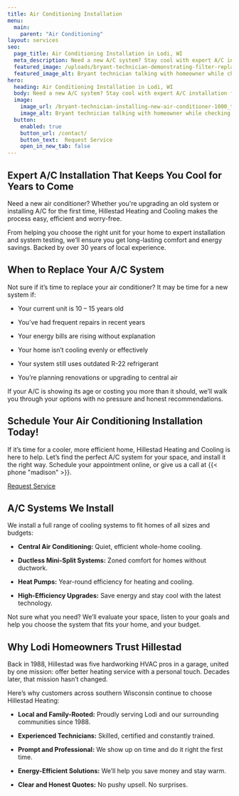 ```yaml
---
title: Air Conditioning Installation
menu:
  main:
    parent: "Air Conditioning"
layout: services
seo:
  page_title: Air Conditioning Installation in Lodi, WI
  meta_description: Need a new A/C system? Stay cool with expert A/C installation from Hillestad Heating. Trusted by Wisconsin homeowners for over 30 years.
  featured_image: /uploads/bryant-technician-demonstrating-filter-replacement-1000.jpg
  featured_image_alt: Bryant technician talking with homeowner while checking air filter and furnace
hero: 
  heading: Air Conditioning Installation in Lodi, WI
  body: Need a new A/C system? Stay cool with expert A/C installation from Hillestad Heating. Trusted by Wisconsin homeowners for over 30 years.
  image: 
    image_url: /bryant-technician-installing-new-air-conditioner-1000_tppmxb.jpg
    image_alt: Bryant technician talking with homeowner while checking air filter and furnace
  button:
    enabled: true
    button_url: /contact/ 
    button_text:  Request Service
    open_in_new_tab: false
---
```


## Expert A/C Installation That Keeps You Cool for Years to Come

Need a new air conditioner? Whether you're upgrading an old system or installing A/C for the first time, Hillestad Heating and Cooling makes the process easy, efficient and worry-free.

From helping you choose the right unit for your home to expert installation and system testing, we’ll ensure you get long-lasting comfort and energy savings. Backed by over 30 years of local experience.

## When to Replace Your A/C System

Not sure if it’s time to replace your air conditioner? It may be time for a new system if:

*	Your current unit is 10 – 15 years old

*	You’ve had frequent repairs in recent years

*	Your energy bills are rising without explanation

*	Your home isn’t cooling evenly or effectively

*	Your system still uses outdated R-22 refrigerant

*	You’re planning renovations or upgrading to central air

If your A/C is showing its age or costing you more than it should, we’ll walk you through your options with no pressure and honest recommendations.

<div class="breakout bg-black flow">
  <h2 class="no-margin">Schedule Your Air Conditioning Installation Today!</h2>
  <p class="site-cta__middle">If it’s time for a cooler, more efficient home, Hillestad Heating and Cooling is here to help. Let’s find the perfect A/C system for your space, and install it the right way. Schedule your appointment online, or give us a call at {{< phone "madison" >}}.</p>
  <a class="btn btn--primary" href="/contact/">Request Service</a>
</div>

## A/C Systems We Install

We install a full range of cooling systems to fit homes of all sizes and budgets:

*	**Central Air Conditioning:** Quiet, efficient whole-home cooling.

*	**Ductless Mini-Split Systems:** Zoned comfort for homes without ductwork.

*	**Heat Pumps:** Year-round efficiency for heating and cooling.

*	**High-Efficiency Upgrades:** Save energy and stay cool with the latest technology.

Not sure what you need? We’ll evaluate your space, listen to your goals and help you choose the system that fits your home, and your budget.

## Why Lodi Homeowners Trust Hillestad

Back in 1988, Hillestad was five hardworking HVAC pros in a garage, united by one mission: offer better heating service with a personal touch. Decades later, that mission hasn’t changed.

Here’s why customers across southern Wisconsin continue to choose Hillestad Heating:

*	**Local and Family-Rooted:** Proudly serving Lodi and our surrounding communities since 1988.

*	**Experienced Technicians:** Skilled, certified and constantly trained.

*	**Prompt and Professional:** We show up on time and do it right the first time.

*	**Energy-Efficient Solutions:** We’ll help you save money and stay warm.

*	**Clear and Honest Quotes:** No pushy upsell. No surprises.